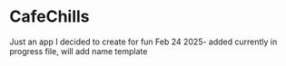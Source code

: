 # CafeChills
Just an app I decided to create for fun
Feb 24 2025- added currently in progress file, will add name template
